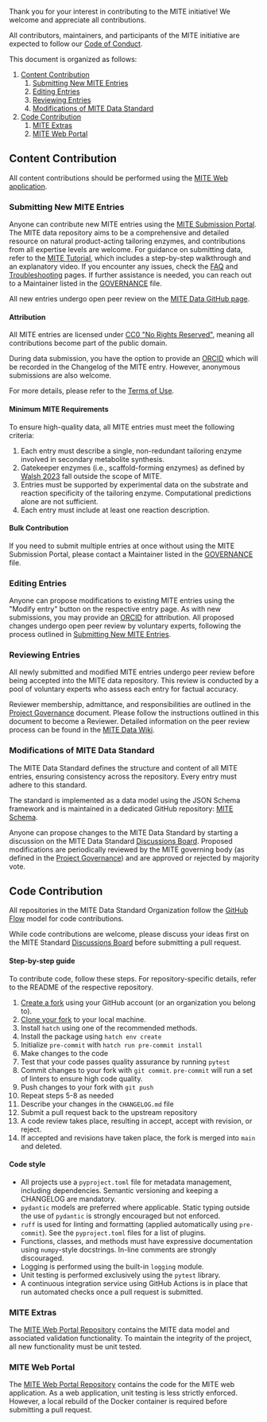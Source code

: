 Thank you for your interest in contributing to the MITE initiative! We welcome and appreciate all contributions.

All contributors, maintainers, and participants of the MITE initiative are expected to follow our [Code of Conduct](CODE_OF_CONDUCT.md). 

This document is organized as follows:

1. [Content Contribution](#content-contribution)
   1. [Submitting New MITE Entries](#submitting-new-mite-entries)
   2. [Editing Entries](#editing-entries)
   3. [Reviewing Entries](#reviewing-entries)
   4. [Modifications of MITE Data Standard](#modifications-of-mite-data-standard)
2. [Code Contribution](#code-contribution)
   1. [MITE Extras](#mite-extras)
   2. [MITE Web Portal](#mite-web-portal)

## Content Contribution

All content contributions should be performed using the [MITE Web application](https://mite.bioinformatics.nl/). 

### Submitting New MITE Entries

Anyone can contribute new MITE entries using the [MITE Submission Portal](https://mite.bioinformatics.nl/submission/). 
The MITE data repository aims to be a comprehensive and detailed resource on natural product-acting tailoring enzymes, and contributions from all expertise levels are welcome.
For guidance on submitting data, refer to the [MITE Tutorial](https://mite.bioinformatics.nl/tutorial), which includes a step-by-step walkthrough and an explanatory video. 
If you encounter any issues, check the [FAQ](https://mite.bioinformatics.nl/faqs) and [Troubleshooting](https://mite.bioinformatics.nl/troubleshooting) pages.
If further assistance is needed, you can reach out to a Maintainer listed in the [GOVERNANCE](GOVERNANCE.md) file. 

All new entries undergo open peer review on the [MITE Data GitHub page](https://github.com/mite-standard/mite_data/issues).

#### Attribution

All MITE entries are licensed under [CC0 "No Rights Reserved"](https://creativecommons.org/public-domain/cc0/), meaning all contributions become part of the public domain.

During data submission, you have the option to provide an [ORCID](https://orcid.org/) which will be recorded in the Changelog of the MITE entry. 
However, anonymous submissions are also welcome.

For more details, please refer to the [Terms of Use](https://mite.bioinformatics.nl/terms). 

#### Minimum MITE Requirements

To ensure high-quality data, all MITE entries must meet the following criteria:

1. Each entry must describe a single, non-redundant tailoring enzyme involved in secondary metabolite synthesis.
2. Gatekeeper enzymes (i.e., scaffold-forming enzymes) as defined by [Walsh 2023](https://doi.org/10.1039/D2NP00048B) fall outside the scope of MITE.
3. Entries must be supported by experimental data on the substrate and reaction specificity of the tailoring enzyme. Computational predictions alone are not sufficient.
4. Each entry must include at least one reaction description.

#### Bulk Contribution

If you need to submit multiple entries at once without using the MITE Submission Portal, please contact a Maintainer listed in the [GOVERNANCE](GOVERNANCE.md) file.

### Editing Entries 

Anyone can propose modifications to existing MITE entries using the "Modify entry" button on the respective entry page.
As with new submissions, you may provide an [ORCID](https://orcid.org/) for attribution.
All proposed changes undergo open peer review by voluntary experts, following the process outlined in [Submitting New MITE Entries](#submitting-new-mite-entries).

### Reviewing Entries 

All newly submitted and modified MITE entries undergo peer review before being accepted into the MITE data repository.
This review is conducted by a pool of voluntary experts who assess each entry for factual accuracy.

Reviewer membership, admittance, and responsibilities are outlined in the [Project Governance](GOVERNANCE.md) document.
Please follow the instructions outlined in this document to become a Reviewer.
Detailed information on the peer review process can be found in the [MITE Data Wiki](https://github.com/mite-standard/mite_data/wiki).

### Modifications of MITE Data Standard

The MITE Data Standard defines the structure and content of all MITE entries, ensuring consistency across the repository. 
Every entry must adhere to this standard.

The standard is implemented as a data model using the JSON Schema framework and is maintained in a dedicated GitHub repository: [MITE Schema](https://github.com/mite-standard/mite_schema).

Anyone can propose changes to the MITE Data Standard by starting a discussion on the MITE Data Standard [Discussions Board](https://github.com/orgs/mite-standard/discussions/3). 
Proposed modifications are periodically reviewed by the MITE governing body (as defined in the [Project Governance](GOVERNANCE.md)) and are approved or rejected by majority vote.

## Code Contribution

All repositories in the MITE Data Standard Organization follow the [GitHub Flow](https://guides.github.com/introduction/flow) model for code contributions.

While code contributions are welcome, please discuss your ideas first on the MITE Standard [Discussions Board](https://github.com/orgs/mite-standard/discussions) before submitting a pull request.

#### Step-by-step guide

To contribute code, follow these steps. For repository-specific details, refer to the README of the respective repository.

1. [Create a fork](https://help.github.com/articles/fork-a-repo) using your GitHub account (or an organization you belong to).
2. [Clone your fork](https://docs.github.com/en/repositories/creating-and-managing-repositories/cloning-a-repository) to your local machine.
3. Install `hatch` using one of the recommended methods.
4. Install the package using `hatch env create`
5. Initialize `pre-commit` with `hatch run pre-commit install`
6. Make changes to the code
7. Test that your code passes quality assurance by running `pytest`
8. Commit changes to your fork with `git commit`. `pre-commit` will run a set of linters to ensure high code quality.
9. Push changes to your fork with `git push`
10. Repeat steps 5-8 as needed
11. Describe your changes in the `CHANGELOG.md` file
12. Submit a pull request back to the upstream repository
13. A code review takes place, resulting in accept, accept with revision, or reject. 
14. If accepted and revisions have taken place, the fork is merged into `main` and deleted.

#### Code style

- All projects use a `pyproject.toml` file for metadata management, including dependencies. Semantic versioning and keeping a CHANGELOG are mandatory.
- `pydantic` models are preferred where applicable. Static typing outside the use of `pydantic` is strongly encouraged but not enforced.
- `ruff` is used for linting and formatting (applied automatically using `pre-commit`). See the `pyproject.toml` files for a list of plugins.
- Functions, classes, and methods must have expressive documentation using `numpy`-style docstrings. In-line comments are strongly discouraged.
- Logging is performed using the built-in `logging` module.
- Unit testing is performed exclusively using the `pytest` library.
- A continuous integration service using GitHub Actions is in place that run automated checks once a pull request is submitted. 

### MITE Extras

The [MITE Web Portal Repository](https://github.com/mite-standard/mite_extras) contains the MITE data model and associated validation functionality.
To maintain the integrity of the project, all new functionality must be unit tested.

### MITE Web Portal

The [MITE Web Portal Repository](https://github.com/mite-standard/mite_web) contains the code for the MITE web application.
As a web application, unit testing is less strictly enforced. However, a local rebuild of the Docker container is required before submitting a pull request.

